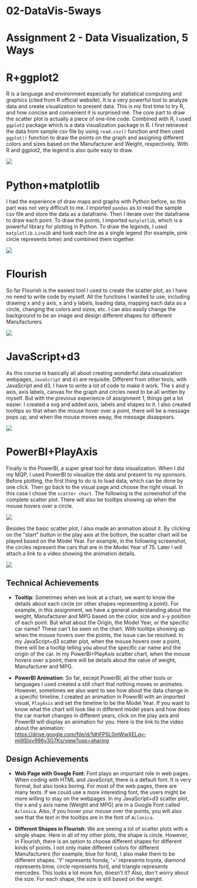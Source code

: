 # 02-DataVis-5ways

Assignment 2 - Data Visualization, 5 Ways  
===

# R+ggplot2
R is a language and environment especially for statistical computing
 and graphics (cited from R official website). It is a very powerful
 tool to analyze data and create visualization to present data. This 
 is my first time to try R, and how concise and convenient it is
 surprised me. The core part to draw the scatter plot is actually
 a piece of one-line code. Combined with R, I used `ggplot2` package
 which is a data visualization package in R. I first retrieved the
 data from sample csv file by using `read.csv()` function and then 
 used `ggplot()` function to draw the points on the graph and assigning
 different colors and sizes based on the Manufacturer and Weight, 
 respectively. With R and ggplot2, the legend is also quite easy
 to draw.
 
 ![](img/ggplot2.png)
 
 # Python+matplotlib
 I had the experience of draw maps and graphs with Python before,
 so this part was not very difficult to me. I imported `pandas` 
 as to read the sample csv file and store the data as a dataframe.
 Then I iterate over the dataframe to draw each point. To draw the points,
 I imported `matplotlib`, which is a powerful library for plotting in Python.
 To draw the legends, I used `matplotlib.Line2D` and took each line as a
 single legend (for example, pink circle represents bmw) and combined 
 them together.
 
 ![](img/Python.png)
 
 # Flourish
 So far Flourish is the easiest tool I used to create the scatter
 plot, as I have no need to write code by myself. All the functions I
 wanted to use, including drawing x and y axis, x and y labels, loading data, 
 mapping each data as a circle, changing the colors and sizes, etc. I can
 also easily change the background to be an image and design different
 shapes for different Manufacturers.
 
 ![](Flourish/Flourish-ScatterPlot.png)
 
 # JavaScript+d3
 As this course is basically all about creating wonderful data visualization
 webpages, `JavaScript` and `d3` are requisite. Different from other tools, 
 with JavaScript and d3, I have to write a lot of code to make it work.
 The x and y axis, axis labels, canvas for the graph and circles need
 to be all written by myself. But with the previous experience of assignment 1,
 things get a lot easier. I created a svg and added axis, labels and shapes to it.
 I also created tooltips so that when the mouse hover over a point, there will
 be a message pops up; and when the mouse moves away, the message disappears.
 
  ![](img/d3.jpg)
  
 # PowerBI+PlayAxis
 Finally is the PowerBI, a super great tool for data visualization.
 When I did my MQP, I used PowerBI to visualize the data and present to
 my sponsors. Before plotting, the first thing to do is to load data, which 
 can be done by one click. Then go back to the visual page and choose the right
 visual. In this case I chose the `scatter chart`. The following is the screenshot 
 of the complete scatter plot. There will also be tooltips showing up when the 
 mouse hovers over a circle.
 
  ![](img/PowerBI-1.png)
 
 Besides the basic scatter plot, I also made an animation about it.
 By clicking on the "start" button in the play axis at the bottom, 
 the scatter chart will be played based on the Model Year. For example, in
 the following screenshot, the circles represent the cars that are in
 the Model Year of 75. Later I will attach a link to a video showing the
 animation details.
 
  ![](img/PowerBI-2.png)


## Technical Achievements
- **Tooltip**: 
Sometimes when we look at a chart, we want to know the details about
each circle (or other shapes representing a point). For example, in 
this assignment, we have a general understanding about the weight, Manufacturer and MPG based on
the color, size and x-y position of each point. But what about the Origin, 
the Model Year, or the specific car name? These can't be seen on the chart.
With tooltips showing up when the mouse hovers over the points, the issue
can be resolved. In my JavaScript+d3 scatter plot, when the mouse
hovers over a point, there will be a tooltip telling you about the 
specific car name and the origin of the car. In my PowerBI+PlayAxis
scatter chart, when the mouse hovers over a point, there will be details
 about the value of weight, Manufacturer and MPG.
 
- **PowerBI Animation**: 
So far, except PowerBI, all the other tools or languages I used
created a still chart that nothing moves or animates. However, 
sometimes we also want to see how about the data change in a specific
timeline. I created an animation in PowerBI with an imported visual,
`PlayAxis` and set the timeline to be the Model Year. If you want
to know what the chart will look like in different model years and how
does the car market changes in different years, click on the play
axis and PowerBI will display an animation for you. Here is the link to the video about the animation: https://drive.google.com/file/d/1dhFP5L0mWwXELgy-mj9SIxv996v3G7Ks/view?usp=sharing

## Design Achievements
- **Web Page with Google Font**: 
Font plays an important role in web pages. When coding with HTML and
JavaScript, there is a default font. It is very formal, but also looks
boring. For most of the web pages, there are many texts. If we could
use a more interesting font, the users might be more willing to stay
on the webpages. In my JavaScript+d3 scatter plot, the x and y axis name 
(Weight and MPG) are in a Google Font called `Aclonica`. Also, if
you hover your mouse over the points, you will also see that the
text in the tooltips are in the font of `Aclonica`.

- **Different Shapes in Flourish**:
We are seeing a lot of scatter plots with a single shape. Here in
all of my other plots, the shape is circle. However, in Flourish, there
is an option to choose different shapes for different kinds of points.
I not only make different colors for different Manufacturers (for example, 
blue for ford), I also make them to be different shapes. 'Y' represents
honda, '+' represents toyota, diamond represents bmw, circle represents ford,
 and triangle represents mercedes. This looks a lot more fun, doesn't it?
 Also, don't worry about the size. For each shape, the size is still based
 on the weight.
